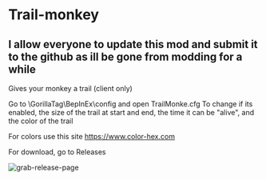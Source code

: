 # Trail-monkey

## I allow everyone to update this mod and submit it to the github as ill be gone from modding for a while

Gives your monkey a trail (client only)

Go to \GorillaTag\BepInEx\config and open TrailMonke.cfg To change if its enabled, the size of the trail at start and end, the time it can be "alive", and the color of the trail

For colors use this site https://www.color-hex.com

For download, go to Releases

![grab-release-page](https://github.com/jona939s/Trail-monkey/blob/main/ezgif.com-gif-maker.gif)
